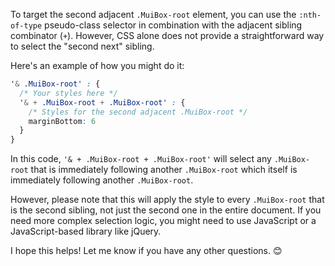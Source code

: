 To target the second adjacent `.MuiBox-root` element, you can use the `:nth-of-type` pseudo-class selector in combination with the adjacent sibling combinator (`+`). However, CSS alone does not provide a straightforward way to select the "second next" sibling.

Here's an example of how you might do it:

```css
'& .MuiBox-root' : {
  /* Your styles here */
  '& + .MuiBox-root + .MuiBox-root' : {
    /* Styles for the second adjacent .MuiBox-root */
    marginBottom: 6
  }
}
```

In this code, `'& + .MuiBox-root + .MuiBox-root'` will select any `.MuiBox-root` that is immediately following another `.MuiBox-root` which itself is immediately following another `.MuiBox-root`.

However, please note that this will apply the style to every `.MuiBox-root` that is the second sibling, not just the second one in the entire document. If you need more complex selection logic, you might need to use JavaScript or a JavaScript-based library like jQuery.

I hope this helps! Let me know if you have any other questions. 😊